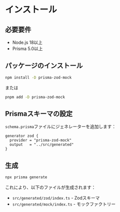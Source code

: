 # インストール

## 必要要件

- Node.js 18以上
- Prisma 5.0以上

## パッケージのインストール

```bash
npm install -D prisma-zod-mock
```

または

```bash
pnpm add -D prisma-zod-mock
```

## Prismaスキーマの設定

`schema.prisma`ファイルにジェネレーターを追加します：

```prisma
generator zod {
  provider = "prisma-zod-mock"
  output   = "../src/generated"
}
```

## 生成

```bash
npx prisma generate
```

これにより、以下のファイルが生成されます：

- `src/generated/zod/index.ts` - Zodスキーマ
- `src/generated/mock/index.ts` - モックファクトリー
